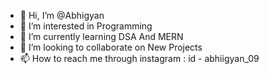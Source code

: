 - 👋 Hi, I’m @Abhigyan
- 👀 I’m interested in Programming 
- 🌱 I’m currently learning DSA And MERN 
- 💞️ I’m looking to collaborate on New Projects
- 📫 How to reach me through instagram : id - abhiigyan_09

<!---
Abhigyan09/Abhigyan09 is a ✨ special ✨ repository because its `README.md` (this file) appears on your GitHub profile.
You can click the Preview link to take a look at your changes.
--->
